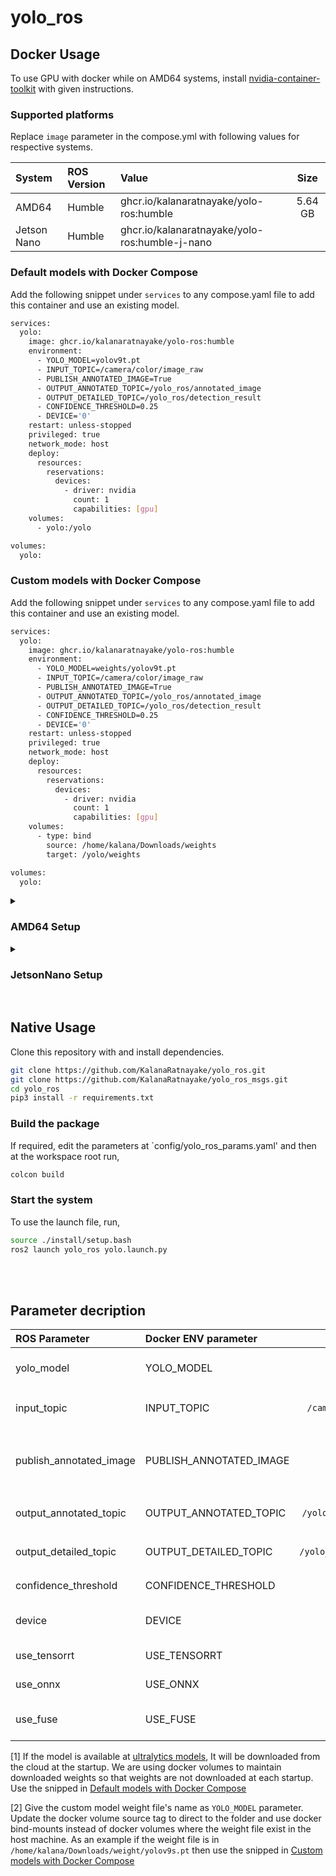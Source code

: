 # yolo_ros

## Docker Usage

To use GPU with docker while on AMD64 systems, install [nvidia-container-toolkit](https://docs.nvidia.com/datacenter/cloud-native/container-toolkit/latest/install-guide.html) with given instructions.

### Supported platforms

Replace `image` parameter in the compose.yml with following values for respective systems.

| System       | ROS Version | Value | Size |
| :---         | :---        | :---  | :---:|
| AMD64        | Humble      | ghcr.io/kalanaratnayake/yolo-ros:humble | 5.64 GB |
| Jetson Nano  | Humble      | ghcr.io/kalanaratnayake/yolo-ros:humble-j-nano | 

### Default models with Docker Compose

Add the following snippet under `services` to any compose.yaml file to add this container and use an existing model.

```bash
services:
  yolo:
    image: ghcr.io/kalanaratnayake/yolo-ros:humble
    environment:
      - YOLO_MODEL=yolov9t.pt
      - INPUT_TOPIC=/camera/color/image_raw
      - PUBLISH_ANNOTATED_IMAGE=True
      - OUTPUT_ANNOTATED_TOPIC=/yolo_ros/annotated_image
      - OUTPUT_DETAILED_TOPIC=/yolo_ros/detection_result
      - CONFIDENCE_THRESHOLD=0.25
      - DEVICE='0'
    restart: unless-stopped
    privileged: true
    network_mode: host
    deploy:
      resources:
        reservations:
          devices:
            - driver: nvidia
              count: 1
              capabilities: [gpu]   
    volumes:
      - yolo:/yolo

volumes:
  yolo:
```

### Custom models with Docker Compose

Add the following snippet under `services` to any compose.yaml file to add this container and use an existing model.

```bash
services:
  yolo:
    image: ghcr.io/kalanaratnayake/yolo-ros:humble
    environment:
      - YOLO_MODEL=weights/yolov9t.pt
      - INPUT_TOPIC=/camera/color/image_raw
      - PUBLISH_ANNOTATED_IMAGE=True
      - OUTPUT_ANNOTATED_TOPIC=/yolo_ros/annotated_image
      - OUTPUT_DETAILED_TOPIC=/yolo_ros/detection_result
      - CONFIDENCE_THRESHOLD=0.25
      - DEVICE='0'
    restart: unless-stopped
    privileged: true
    network_mode: host
    deploy:
      resources:
        reservations:
          devices:
            - driver: nvidia
              count: 1
              capabilities: [gpu]   
    volumes:
      - type: bind
        source: /home/kalana/Downloads/weights
        target: /yolo/weights

volumes:
  yolo:
```

<details> 
<summary> <h3> AMD64 Setup </h3> </summary>

Clone this reposiotory

```bash
mkdir -p yolo_ws/src && cd yolo_ws/src
git clone https://github.com/KalanaRatnayake/yolo_ros.git && cd ..
```

Pull the Docker image and start compose (No need to run `docker compose build`)
```bash
cd src/yolo_ros/docker
docker compose -f compose.amd64.yaml pull
docker compose -f compose.amd64.yaml up
```

</details>

<details> 
<summary> <h3> JetsonNano Setup </h3> </summary>

Clone this reposiotory

```bash
mkdir -p yolo_ws/src && cd yolo_ws/src
git clone https://github.com/KalanaRatnayake/yolo_ros.git && cd ..
```

Pull the Docker image and start compose (No need to run `docker compose build`)
```bash
cd src/yolo_ros/docker
docker compose -f compose.jnano.yaml pull
docker compose -f compose.jnano.yaml up
```

</details>

<br>

## Native Usage

Clone this repository with and install dependencies.

```bash
git clone https://github.com/KalanaRatnayake/yolo_ros.git
git clone https://github.com/KalanaRatnayake/yolo_ros_msgs.git
cd yolo_ros
pip3 install -r requirements.txt
```

### Build the package

If required, edit the parameters at `config/yolo_ros_params.yaml' and then at the workspace root run,
```bash
colcon build
```
### Start the system

To use the launch file, run,

```bash
source ./install/setup.bash
ros2 launch yolo_ros yolo.launch.py
```

<br>
<br>

## Parameter decription

| ROS Parameter           | Docker ENV parameter    | Default Value               | Description |
| :---                    | :---                    | :---:                       | :---        |
| yolo_model              | YOLO_MODEL              | `yolov9t.pt`                | Model to be used. see [1] for default models and [2] for custom models |
| input_topic             | INPUT_TOPIC             | `/camera/color/image_raw`   | Topic to subscribe for RGB image. Accepts `sensor_msgs/Image` |
| publish_annotated_image | PUBLISH_ANNOTATED_IMAGE | `False`                     | Whether to publish annotated image, increases callback execution time when set to `True` |
| output_annotated_topic  | OUTPUT_ANNOTATED_TOPIC  | `/yolo_ros/annotated_image` | Topic for publishing annotated images uses `sensor_msgs/Image` |
| output_detailed_topic   | OUTPUT_DETAILED_TOPIC   | `/yolo_ros/detection_result`| Topic for publishing detailed results uses `yolo_ros_msgs/YoloResult` |
| confidence_threshold    | CONFIDENCE_THRESHOLD    | `0.25`                      | Confidence threshold for predictions |
| device                  | DEVICE                  | `'0'`                       | `cpu` for CPU, `0` for gpu, `0,1,2,3` if there are multiple GPUs |
| use_tensorrt            | USE_TENSORRT            | `False`                     | Whether to use tensorrt based optimizations |
| use_onnx                | USE_ONNX                | `False`                     | Whether to use onnx based optimizations |
| use_fuse                | USE_FUSE                | `False`                     | Whether to use model.fuse() for optimizations |

[1] If the model is available at [ultralytics models](https://docs.ultralytics.com/models/), It will be downloaded from the cloud at the startup. We are using docker volumes to maintain downloaded weights so that weights are not downloaded at each startup. Use the snipped in [Default models with Docker Compose](https://github.com/KalanaRatnayake/yolo_ros#default-models-with-docker-compose)

[2] Give the custom model weight file's name as `YOLO_MODEL` parameter. Update the docker volume source tag to direct to the folder and use docker bind-mounts instead of docker volumes where the weight file exist in the host machine. As an example if the weight file is in `/home/kalana/Downloads/weight/yolov9s.pt` then use the snipped in [Custom models with Docker Compose](https://github.com/KalanaRatnayake/yolo_ros#custom-models-with-docker-compose)